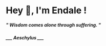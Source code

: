 <h1 title="head"> Hey 👋, I'm Endale !</h1>

**<h5><i>" Wisdom comes alone through suffering. "</i></h5>**

*<b>___ Aeschylus ___</b>*
